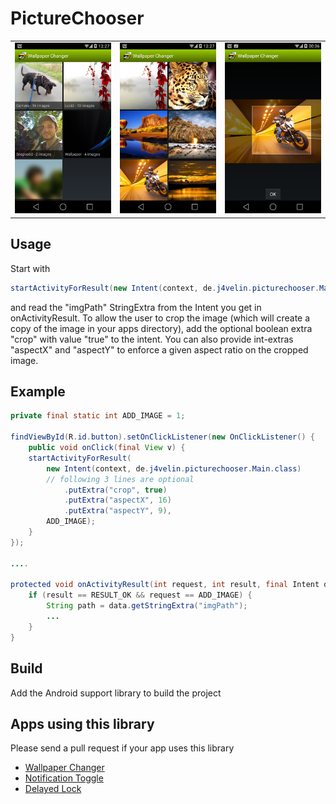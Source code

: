 PictureChooser
==============

<table sytle="border: 0px;">
<tr>
<td><img width="200px" src="screenshot1.png" /></td>
<td><img width="200px" src="screenshot2.png" /></td>
<td><img width="200px" src="screenshot3.png" /></td>
</tr>
</table>


Usage
-----

Start with
```java
startActivityForResult(new Intent(context, de.j4velin.picturechooser.Main.class), PICTURE_CHOOSER);
```
and read the "imgPath" StringExtra from the Intent you get in onActivityResult.
To allow the user to crop the image (which will create a copy of the image in your apps directory), add the optional boolean extra "crop" with value "true" to the intent. You can also provide int-extras "aspectX" and "aspectY" to enforce a given aspect ratio on the cropped image.


Example
-----
```java
private final static int ADD_IMAGE = 1;
    
findViewById(R.id.button).setOnClickListener(new OnClickListener() {
    public void onClick(final View v) {
    startActivityForResult(
        new Intent(context, de.j4velin.picturechooser.Main.class)
        // following 3 lines are optional
            .putExtra("crop", true)
            .putExtra("aspectX", 16)
            .putExtra("aspectY", 9), 
        ADD_IMAGE);
    }
});
  
....
  
protected void onActivityResult(int request, int result, final Intent data) {
    if (result == RESULT_OK && request == ADD_IMAGE) {
        String path = data.getStringExtra("imgPath");
        ...
    }
}

```
Build
-----

Add the Android support library to build the project


Apps using this library
-----
Please send a pull request if your app uses this library

* [Wallpaper Changer](https://play.google.com/store/apps/details?id=de.j4velin.wallpaperChanger)
* [Notification Toggle](https://play.google.com/store/apps/details?id=de.j4velin.notificationToggle)
* [Delayed Lock](https://play.google.com/store/apps/details?id=de.j4velin.delayedlock2.trial)
